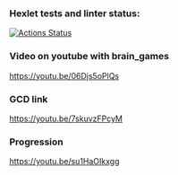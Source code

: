 ### Hexlet tests and linter status:
[![Actions Status](https://github.com/oks767/python-project-49/actions/workflows/hexlet-check.yml/badge.svg)](https://github.com/oks767/python-project-49/actions)

### Video on youtube with brain_games
https://youtu.be/06Djs5oPlQs 

### GCD link
https://youtu.be/7skuvzFPcyM

### Progression
https://youtu.be/su1HaOIkxgg